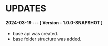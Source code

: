 # UPDATES

#### 2024-03-19 --- [ Version - 1.0.0-SNAPSHOT ]
* base api was created.
* base folder structure was added.